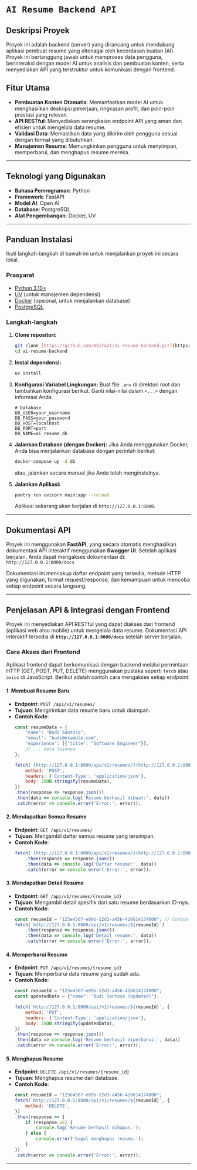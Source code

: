 # `AI Resume Backend API`

## Deskripsi Proyek

Proyek ini adalah backend (server) yang dirancang untuk mendukung aplikasi pembuat resume yang ditenagai oleh kecerdasan buatan (AI). Proyek ini bertanggung jawab untuk memproses data pengguna, berinteraksi dengan model AI untuk analisis dan pembuatan konten, serta menyediakan API yang terstruktur untuk komunikasi dengan frontend.

## Fitur Utama

-   **Pembuatan Konten Otomatis**: Memanfaatkan model AI untuk menghasilkan deskripsi pekerjaan, ringkasan profil, dan poin-poin prestasi yang relevan.
-   **API RESTful**: Menyediakan serangkaian endpoint API yang aman dan efisien untuk mengelola data resume.
-   **Validasi Data**: Memastikan data yang dikirim oleh pengguna sesuai dengan format yang dibutuhkan.
-   **Manajemen Resume**: Memungkinkan pengguna untuk menyimpan, memperbarui, dan menghapus resume mereka.

---

## Teknologi yang Digunakan

* **Bahasa Pemrograman**: Python
* **Framework**: FastAPI
* **Model AI**: Open AI
* **Database**: PostgreSQL
* **Alat Pengembangan**: Docker, UV

---

## Panduan Instalasi

Ikuti langkah-langkah di bawah ini untuk menjalankan proyek ini secara lokal.

### Prasyarat

-   [Python 3.10+](https://www.python.org/downloads/)
-   [UV](https://docs.astral.sh/uv/) (untuk manajemen dependensi)
-   [Docker](https://www.docker.com/) (opsional, untuk menjalankan database)
-   [PostgreSQL](https://www.postgresql.org/)

### Langkah-langkah

1.  **Clone repositori:**
    ```bash
    git clone [https://github.com/Abito21/ai-resume-backend.git](https://github.com/Abito21/ai-resume-backend.git)
    cd ai-resume-backend
    ```

2.  **Instal dependensi:**
    ```bash
    uv install
    ```

3.  **Konfigurasi Variabel Lingkungan:**
    Buat file `.env` di direktori root dan tambahkan konfigurasi berikut. Ganti nilai-nilai dalam `<...>` dengan informasi Anda.

    ```env
    # Database
    DB_USER=your_username
    DB_PASS=your_password
    DB_HOST=localhost
    DB_PORT=port
    DB_NAME=ai_resume_db
    ```

4.  **Jalankan Database (dengan Docker):**
    Jika Anda menggunakan Docker, Anda bisa menjalankan database dengan perintah berikut:
    ```bash
    docker-compose up -d db
    ```
    atau, jalankan secara manual jika Anda telah menginstalnya.

5.  **Jalankan Aplikasi:**
    ```bash
    poetry run uvicorn main:app --reload
    ```
    Aplikasi sekarang akan berjalan di `http://127.0.0.1:8000`.

---

## Dokumentasi API

Proyek ini menggunakan **FastAPI**, yang secara otomatis menghasilkan dokumentasi API interaktif menggunakan **Swagger UI**. Setelah aplikasi berjalan, Anda dapat mengakses dokumentasi di:
`http://127.0.0.1:8000/docs`

Dokumentasi ini mencakup daftar endpoint yang tersedia, metode HTTP yang digunakan, format request/response, dan kemampuan untuk mencoba setiap endpoint secara langsung.

---
## Penjelasan API & Integrasi dengan Frontend

Proyek ini menyediakan API RESTful yang dapat diakses dari frontend (aplikasi web atau mobile) untuk mengelola data resume. Dokumentasi API interaktif tersedia di **`http://127.0.0.1:8000/docs`** setelah server berjalan.

### Cara Akses dari Frontend

Aplikasi frontend dapat berkomunikasi dengan backend melalui permintaan HTTP (GET, POST, PUT, DELETE) menggunakan pustaka seperti `fetch` atau `axios` di JavaScript. Berikut adalah contoh cara mengakses setiap endpoint:

#### 1. Membuat Resume Baru
-   **Endpoint**: `POST /api/v1/resumes/`
-   **Tujuan**: Mengirimkan data resume baru untuk disimpan.
-   **Contoh Kode**:
    ```javascript
    const resumeData = {
        "name": "Budi Santoso",
        "email": "budi@example.com",
        "experience": [{"title": "Software Engineer"}],
        // ... data lainnya
    };

    fetch('[http://127.0.0.1:8000/api/v1/resumes/](http://127.0.0.1:8000/api/v1/resumes/)', {
        method: 'POST',
        headers: {'Content-Type': 'application/json'},
        body: JSON.stringify(resumeData),
    })
    .then(response => response.json())
    .then(data => console.log('Resume berhasil dibuat:', data))
    .catch(error => console.error('Error:', error));
    ```

#### 2. Mendapatkan Semua Resume
-   **Endpoint**: `GET /api/v1/resumes/`
-   **Tujuan**: Mengambil daftar semua resume yang tersimpan.
-   **Contoh Kode**:
    ```javascript
    fetch('[http://127.0.0.1:8000/api/v1/resumes/](http://127.0.0.1:8000/api/v1/resumes/)')
        .then(response => response.json())
        .then(data => console.log('Daftar resume:', data))
        .catch(error => console.error('Error:', error));
    ```

#### 3. Mendapatkan Detail Resume
-   **Endpoint**: `GET /api/v1/resumes/{resume_id}`
-   **Tujuan**: Mengambil detail spesifik dari satu resume berdasarkan ID-nya.
-   **Contoh Kode**:
    ```javascript
    const resumeId = "123e4567-e89b-12d3-a456-426614174000"; // Contoh UUID
    fetch(`http://127.0.0.1:8000/api/v1/resumes/${resumeId}`)
        .then(response => response.json())
        .then(data => console.log('Detail resume:', data))
        .catch(error => console.error('Error:', error));
    ```

#### 4. Memperbarui Resume
-   **Endpoint**: `PUT /api/v1/resumes/{resume_id}`
-   **Tujuan**: Memperbarui data resume yang sudah ada.
-   **Contoh Kode**:
    ```javascript
    const resumeId = "123e4567-e89b-12d3-a456-426614174000";
    const updatedData = {"name": "Budi Santoso (Updated)"};

    fetch(`http://127.0.0.1:8000/api/v1/resumes/${resumeId}`, {
        method: 'PUT',
        headers: {'Content-Type': 'application/json'},
        body: JSON.stringify(updatedData),
    })
    .then(response => response.json())
    .then(data => console.log('Resume berhasil diperbarui:', data))
    .catch(error => console.error('Error:', error));
    ```

#### 5. Menghapus Resume
-   **Endpoint**: `DELETE /api/v1/resumes/{resume_id}`
-   **Tujuan**: Menghapus resume dari database.
-   **Contoh Kode**:
    ```javascript
    const resumeId = "123e4567-e89b-12d3-a456-426614174000";
    fetch(`http://127.0.0.1:8000/api/v1/resumes/${resumeId}`, {
        method: 'DELETE',
    })
    .then(response => {
        if (response.ok) {
            console.log('Resume berhasil dihapus.');
        } else {
            console.error('Gagal menghapus resume.');
        }
    })
    .catch(error => console.error('Error:', error));
    ```

---